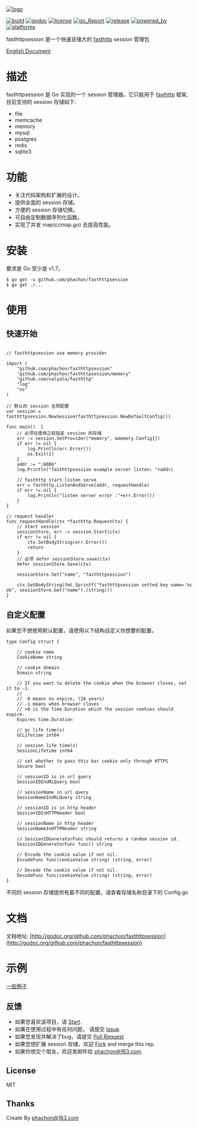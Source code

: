 [![logo](./logo.png)](https://github.com/phachon/fasthttpsession)

[![build](https://img.shields.io/shippable/5444c5ecb904a4b21567b0ff.svg)](https://travis-ci.org/phachon/fasthttpsession)
[![godoc](http://img.shields.io/badge/godoc-reference-blue.svg?style=flat)](https://godoc.org/github.com/phachon/fasthttpsession)
[![license](http://img.shields.io/badge/license-MIT-red.svg?style=flat)](https://raw.githubusercontent.com/phachon/fasthttpsession/master/LICENSE)
[![go_Report](https://goreportcard.com/badge/github.com/phachon/fasthttpsession)](https://goreportcard.com/report/github.com/phachon/fasthttpsession)
[![release](https://img.shields.io/github/release/phachon/fasthttpsession.svg?style=flat)](https://github.com/phachon/fasthttpsession/releases) 
[![powered_by](https://img.shields.io/badge/powered_by-Go-3362c2.svg?style=flat)]()
[![platforms](https://img.shields.io/badge/platform-All-yellow.svg?style=flat)]()

fasthttpsession 是一个快速且强大的 [fasthttp](https://github.com/valyala/fasthttp) session 管理包

[English Document](./README.md)

# 描述

fasthttpsession 是 Go 实现的一个 session 管理器。它只能用于 [fasthttp](https://github.com/valyala/fasthttp) 框架, 目前支持的 session 存储如下:

- file
- memcache
- memory
- mysql
- postgres
- redis
- sqlite3

# 功能

- 关注代码架构和扩展的设计。
- 提供全面的 session 存储。
- 方便的 session 存储切换。
- 可自由定制数据序列化函数。
- 实现了并发 map(ccmap.go) 去提高性能。

# 安装

要求是 Go 至少是 v1.7。

```shell
$ go get -u github.com/phachon/fasthttpsession
$ go get ./...
```

# 使用

## 快速开始
```Golang

// fasthttpsession use memory provider

import (
	"github.com/phachon/fasthttpsession"
	"github.com/phachon/fasthttpsession/memory"
	"github.com/valyala/fasthttp"
	"log"
	"os"
)

// 默认的 session 全局配置
var session = fasthttpsession.NewSession(fasthttpsession.NewDefaultConfig())

func main()  {
	// 必须在使用之前指定 session 的存储
	err := session.SetProvider("memory", &memory.Config{})
	if err != nil {
		log.Println(err.Error())
		os.Exit(1)
	}
	addr := ":8086"
	log.Println("fasthttpsession example server listen: "+addr)
	
	// fasthttp start listen serve
	err = fasthttp.ListenAndServe(addr, requestHandle)
	if err != nil {
		log.Println("listen server error :"+err.Error())
	}
}

// request handler
func requestHandle(ctx *fasthttp.RequestCtx) {
	// start session
	sessionStore, err := session.Start(ctx)
	if err != nil {
		ctx.SetBodyString(err.Error())
		return
	}
	// 必须 defer sessionStore.save(ctx)
	defer sessionStore.Save(ctx)

	sessionStore.Set("name", "fasthttpsession")

	ctx.SetBodyString(fmt.Sprintf("fasthttpsession setted key name= %s ok", sessionStore.Get("name").(string)))
}
```

## 自定义配置

如果您不想使用默认配置，请使用以下结构自定义你想要的配置。
```Golang
type Config struct {

	// cookie name
	CookieName string
	
	// cookie domain
	Domain string
	
	// If you want to delete the cookie when the browser closes, set it to -1.
	//
	//  0 means no expire, (24 years)
	// -1 means when browser closes
	// >0 is the time.Duration which the session cookies should expire.
	Expires time.Duration
	
	// gc life time(s)
	GCLifetime int64
	
	// session life time(s)
	SessionLifetime int64
	
	// set whether to pass this bar cookie only through HTTPS
	Secure bool
	
	// sessionID is in url query
	SessionIDInURLQuery bool
	
	// sessionName in url query
	SessionNameInURLQuery string
	
	// sessionID is in http header
	SessionIDInHTTPHeader bool
	
	// sessionName in http header
	SessionNameInHTTPHeader string
	
	// SessionIDGeneratorFunc should returns a random session id.
	SessionIDGeneratorFunc func() string
	
	// Encode the cookie value if not nil.
	EncodeFunc func(cookieValue string) (string, error)
	
	// Decode the cookie value if not nil.
	DecodeFunc func(cookieValue string) (string, error)
}
```

不同的 session 存储提供有着不同的配置，请查看存储名称目录下的 Config.go

# 文档

文档地址: [http://godoc.org/github.com/phachon/fasthttpsession](http://godoc.org/github.com/phachon/fasthttpsession)

# 示例

[一些例子](_examples)

## 反馈

- 如果您喜欢该项目，请 [Start](https://github.com/phachon/fasthttpsession/stargazers).
- 如果在使用过程中有任何问题， 请提交 [Issue](https://github.com/phachon/fasthttpsession/issues).
- 如果您发现并解决了bug，请提交 [Pull Request](https://github.com/phachon/fasthttpsession/pulls).
- 如果您想扩展 session 存储，欢迎 [Fork](https://github.com/phachon/fasthttpsession/network/members) and merge this rep.
- 如果你想交个朋友，欢迎发邮件给 [phachon@163.com](mailto:phachon@163.com).

## License

MIT

Thanks
---------
Create By phachon@163.com
